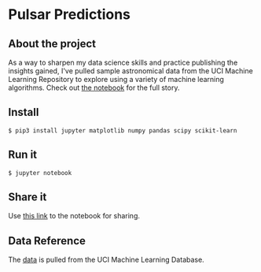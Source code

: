 # Pulsar Predictions

## About the project

As a way to sharpen my data science skills and practice publishing the insights gained, I've pulled sample astronomical data from the UCI Machine Learning Repository to explore using a variety of machine learning algorithms. Check out [the notebook](https://github.com/johnenriquez/predicting_pulsars/blob/master/predicting_pulsars.ipynb) for the full story.

## Install

```
$ pip3 install jupyter matplotlib numpy pandas scipy scikit-learn
```

## Run it

```
$ jupyter notebook
```

## Share it

Use [this link](https://github.com/johnenriquez/predicting_pulsars/blob/master/predicting_pulsars.ipynb) to the notebook for sharing.

## Data Reference

The [data](https://archive.ics.uci.edu/ml/datasets/HTRU2#) is pulled from the UCI Machine Learning Database.
